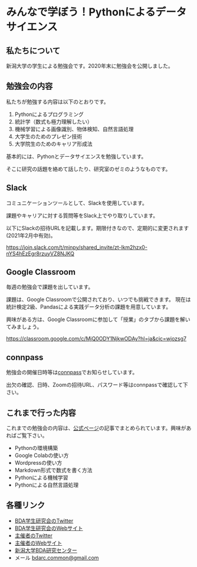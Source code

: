 # みんなで学ぼう！Pythonによるデータサイエンス

## 私たちについて

新潟大学の学生による勉強会です。2020年末に勉強会を公開しました。

## 勉強会の内容

私たちが勉強する内容は以下のとおりです。

1. Pythonによるプログラミング
1. 統計学（数式も極力理解したい）
1. 機械学習による画像識別、物体検知、自然言語処理
1. 大学生のためのプレゼン技術
1. 大学院生のためのキャリア形成法

基本的には、Pythonとデータサイエンスを勉強しています。

そこに研究の話題を絡めて話したり、研究室のゼミのようなものです。

## Slack

コミュニケーションツールとして、Slackを使用しています。

課題やキャリアに対する質問等をSlack上でやり取りしています。

以下にSlackの招待URLを記載します。期限付きなので、定期的に変更されます(2021年2月中有効)。  

https://join.slack.com/t/minpy/shared_invite/zt-lkm2hzx0-nYS4hEzEgr8rzuyVZ8NJKQ

## Google Classroom

毎週の勉強会で課題を出しています。

課題は、Google Classroomで公開されており、いつでも挑戦できます。
現在は統計検定2級、Pandasによる実践データ分析の課題を用意しています。  

興味がある方は、Google Classroomに参加して「授業」のタブから課題を解いてみましょう。

https://classroom.google.com/c/MjQ0ODY1NjkwODAy?hl=ja&cjc=wjozsg7

## connpass

勉強会の開催日時等は[connpass](https://niigata-bda-student.connpass.com/)でお知らせしています。

出欠の確認、日時、Zoomの招待URL、パスワード等はconnpassで確認して下さい。

## これまで行った内容

これまでの勉強会の内容は、[公式ページ](https://www.bdarc.net)の記事でまとめられています。興味があればご覧下さい。

* Pythonの環境構築
* Google Colabの使い方
* Wordpressの使い方
* Markdown形式で数式を書く方法
* Pythonによる機械学習
* Pythonによる自然言語処理

## 各種リンク
* [BDA学生研究会のTwitter](https://twitter.com/BDARC_Students)
* [BDA学生研究会のWebサイト](https://bdarc.net/)
* [主催者のTwitter](https://twitter.com/historoid1)
* [主催者のWebサイト](https://historoid.com)
* [新潟大学BDA研究センター](https://www.eng.niigata-u.ac.jp/~bda/)
* メール bdarc.common@gmail.com
